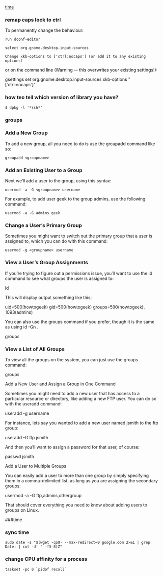 [time](#time)

### remap caps lock to ctrl

To permanently change the behaviour:

    run dconf-editor

    select org.gnome.desktop.input-sources

    Change xkb-options to ['ctrl:nocaps'] (or add it to any existing options)

or on the command line (Warning -- this overwrites your existing settings!):

gsettings set org.gnome.desktop.input-sources xkb-options "['ctrl:nocaps']"

### how teo tell which version of library you have?

	$ dpkg -l '*ssh*'

### groups

### Add a New Group

To add a new group, all you need to do is use the groupadd command like so:

	groupadd <groupname>

### Add an Existing User to a Group

Next we’ll add a user to the group, using this syntax:

	usermod -a -G <groupname> username

For example, to add user geek to the group admins, use the following command:

	usermod -a -G admins geek


### Change a User’s Primary Group

Sometimes you might want to switch out the primary group that a user is assigned to, which you can do with this command:

	usermod -g <groupname> username

### View a User’s Group Assignments

If you’re trying to figure out a permissions issue, you’ll want to use the id command to see what groups the user is assigned to:

id <username>

This will display output something like this:

uid=500(howtogeek) gid=500(howtogeek) groups=500(howtogeek), 1093(admins)

You can also use the groups command if you prefer, though it is the same as using id -Gn <username>.

groups <username>

### View a List of All Groups

To view all the groups on the system, you can just use the groups command:

groups

Add a New User and Assign a Group in One Command

Sometimes you might need to add a new user that has access to a particular resource or directory, like adding a new FTP user. You can do so with the useradd command:

useradd -g <groupname> username

For instance, lets say you wanted to add a new user named jsmith to the ftp group:

useradd -G ftp jsmith

And then you’ll want to assign a password for that user, of course:

passwd jsmith

Add a User to Multiple Groups

You can easily add a user to more than one group by simply specifying them in a comma-delimited list, as long as you are assigning the secondary groups:

usermod -a -G ftp,admins,othergroup <username>

That should cover everything you need to know about adding users to groups on Linux.

###time

### sync time 

	sudo date -s "$(wget -qSO- --max-redirect=0 google.com 2>&1 | grep Date: | cut -d' ' -f5-8)Z"

### change CPU affinity for a process

	taskset -pc 0 `pidof recoll`
